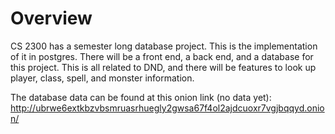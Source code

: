 # Overview

CS 2300 has a semester long database project. This is the implementation of it in postgres.
There will be a front end, a back end, and a database for this project. This is all related
to DND, and there will be features to look up player, class, spell, and monster
information.

The database data can be found at this onion link (no data yet):
http://ubrwe6extkbzvbsmruasrhuegly2gwsa67f4ol2ajdcuoxr7vgjbqqyd.onion/
